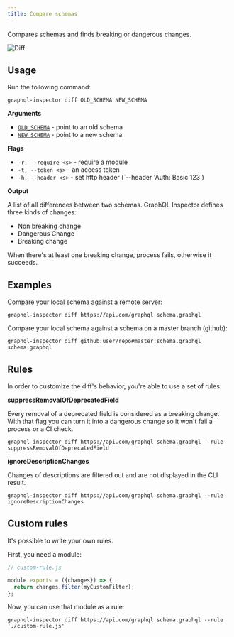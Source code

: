 ```yaml
---
title: Compare schemas
---
```


Compares schemas and finds breaking or dangerous changes.

![Diff](/img/cli/diff.jpg)

## Usage

Run the following command:

    graphql-inspector diff OLD_SCHEMA NEW_SCHEMA

**Arguments**

- [`OLD_SCHEMA`](../api/schema.md) - point to an old schema
- [`NEW_SCHEMA`](../api/schema.md) - point to a new schema

**Flags**

- `-r, --require <s>` - require a module
- `-t, --token <s>` - an access token
- `-h, --header <s>` - set http header (`--header 'Auth: Basic 123')

**Output**

A list of all differences between two schemas.
GraphQL Inspector defines three kinds of changes:

- Non breaking change
- Dangerous Change
- Breaking change

When there's at least one breaking change, process fails, otherwise it succeeds.

## Examples

Compare your local schema against a remote server:

    graphql-inspector diff https://api.com/graphql schema.graphql

Compare your local schema against a schema on a master branch (github):

    graphql-inspector diff github:user/repo#master:schema.graphql schema.graphql

## Rules

In order to customize the diff's behavior, you're able to use a set of rules:

**suppressRemovalOfDeprecatedField**

Every removal of a deprecated field is considered as a breaking change. With that flag you can turn it into a dangerous change so it won't fail a process or a CI check.

    graphql-inspector diff https://api.com/graphql schema.graphql --rule suppressRemovalOfDeprecatedField

**ignoreDescriptionChanges**

Changes of descriptions are filtered out and are not displayed in the CLI result.

    graphql-inspector diff https://api.com/graphql schema.graphql --rule ignoreDescriptionChanges

## Custom rules

It's possible to write your own rules.

First, you need a module:

```javascript
// custom-rule.js

module.exports = ({changes}) => {
  return changes.filter(myCustomFilter);
};
```

Now, you can use that module as a rule:

    graphql-inspector diff https://api.com/graphql schema.graphql --rule './custom-rule.js'
